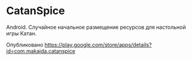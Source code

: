 # CatanSpice
Android. Случайное начальное размещение ресурсов для настольной игры Катан.

Опубликовано https://play.google.com/store/apps/details?id=com.makajda.catanspice
